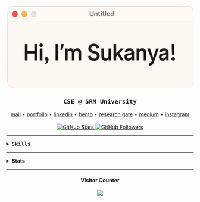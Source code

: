 <!-- Banner -->
<p align="center">
  <img src="https://github.com/Sukanyasingh3/Sukanyasingh3/blob/main/Assets/Banner%20(1).png" width="550" />
</p>

<!-- Title -->
<div align="center">
  <h3><samp>CSE @ SRM University</samp></h3>
</div>

<!-- Social Links -->
<div align="center">
  <a href="mailto:sukanyasingh303@gmail.com">mail</a> ⋆
  <a href="https://sukanya.vercel.app/">portfolio</a> ⋆
  <a href="https://www.linkedin.com/in/sukanyasingh3/">linkedin</a> ⋆
  <a href="https://bento.me/sukanyasingh">bento</a> ⋆
  <a href="https://www.researchgate.net/profile/Sukanya-Singh-5?ev=hdr_xprf">research gate</a> ⋆
  <a href="https://medium.com/@sukanyasingh303">medium</a> ⋆
  <a href="https://www.instagram.com/_sukanyasingh_/">instagram</a>
</div>

<br>

<!-- GitHub Stats Badges -->
<div align="center"> 
  <a href="https://github-readme-stats.vercel.app/api?username=Sukanyasingh3&hide_title=false&hide_border=true&show_icons=true&include_all_commits=true&line_height=20&bg_color=0,EC6C6C,FFD479,FFFC79,73FA79&theme=graywhite&locale=cn">
    <img src="https://img.shields.io/github/stars/Sukanyasingh3?color=fefb7b&logo=Undertale" alt="GitHub Stars" />
  </a>
  <a href="https://github.com/Sukanyasingh3?tab=followers">
    <img src="https://img.shields.io/github/followers/Sukanyasingh3?color=27da6b&logo=Handshake" alt="GitHub Followers" />
  </a>
</div>

---

<!-- Skills Section -->
<samp>
  <details>
    <summary><b>Skills</b></summary>
    <br><br>
    <div align="left">  
      <a href="https://www.cprogramming.com/" target="_blank">
        <img src="https://profilinator.rishav.dev/skills-assets/c-original.svg" alt="C" height="50" />
      </a>  
      <a href="https://www.cplusplus.com/" target="_blank">
        <img src="https://profilinator.rishav.dev/skills-assets/cplusplus-original.svg" alt="C++" height="50" />
      </a>  
      <a href="https://www.python.org/" target="_blank">
        <img src="https://profilinator.rishav.dev/skills-assets/python-original.svg" alt="Python" height="50" />
      </a>  
      <a href="https://www.tensorflow.org/" target="_blank">
        <img src="https://profilinator.rishav.dev/skills-assets/tensorflow-icon.svg" alt="TensorFlow" height="50" />
      </a>  
      <a href="https://keras.io/" target="_blank">
        <img src="https://profilinator.rishav.dev/skills-assets/keras.png" alt="Keras" height="50" />
      </a>  
      <a href="https://opencv.org/" target="_blank">
        <img src="https://profilinator.rishav.dev/skills-assets/opencv-icon.svg" alt="OpenCV" height="50" />
      </a>  
      <a href="https://numpy.org/" target="_blank">
        <img src="https://github.com/devicons/devicon/raw/master/icons/numpy/numpy-original.svg" alt="NumPy" height="50" />
      </a> 
      <a href="https://pytorch.org/" target="_blank">
        <img src="https://profilinator.rishav.dev/skills-assets/pytorch-icon.svg" alt="PyTorch" height="50" />
      </a>  
      <a href="https://www.java.com/" target="_blank">
        <img src="https://profilinator.rishav.dev/skills-assets/java-original-wordmark.svg" alt="Java" height="50" />
      </a>
      <a href="https://www.figma.com/" target="_blank">
        <img src="https://profilinator.rishav.dev/skills-assets/figma-icon.svg" alt="Figma" height="50" />
      </a>  
      <a href="https://en.wikipedia.org/wiki/HTML5" target="_blank">
        <img src="https://profilinator.rishav.dev/skills-assets/html5-original-wordmark.svg" alt="HTML5" height="50" />
      </a>  
      <a href="https://www.w3schools.com/css/" target="_blank">
        <img src="https://profilinator.rishav.dev/skills-assets/css3-original-wordmark.svg" alt="CSS3" height="50" />
      </a>  
      <a href="https://www.javascript.com/" target="_blank">
        <img src="https://profilinator.rishav.dev/skills-assets/javascript-original.svg" alt="JavaScript" height="50" />
      </a>  
      <a href="https://pandas.pydata.org/" target="_blank" rel="noreferrer">
        <img src="https://raw.githubusercontent.com/devicons/devicon/2ae2a900d2f041da66e950e4d48052658d850630/icons/pandas/pandas-original.svg" alt="Pandas" height="50" />
      </a> 
      <a href="https://scikit-learn.org/" target="_blank" rel="noreferrer">
        <img src="https://upload.wikimedia.org/wikipedia/commons/0/05/Scikit_learn_logo_small.svg" alt="Scikit-learn" height="50" />
      </a> 
      <a href="https://seaborn.pydata.org/" target="_blank" rel="noreferrer">
        <img src="https://seaborn.pydata.org/_images/logo-mark-lightbg.svg" alt="Seaborn" height="50" />
      </a>
    </div> 
  </details>
</samp>

---
<!-- GitHub Stats Section -->
<details>
  <summary><b>Stats</b></summary>

  <!-- Snake animation -->

  <img src="https://github.com/Sukanyasingh3/Sukanyasingh3/blob/main/Assets/snake.svg" alt="Snake animation" /><br/>
  
  <!-- Isometric View -->
  <p align="center">
	<a href="./profile-3d-contrib/profile-night-green.svg">
		<img width="900em" src="./profile-3d-contrib/profile-night-green.svg">
	</a>
</p>
<br/>

  <!-- GitHub Streak & Stats -->
  <img align="left" src="https://github-readme-streak-stats.herokuapp.com/?user=Sukanyasingh3&theme=dark&hide_border=false" height="160px" />
  <img align="left" src="https://github-readme-stats.vercel.app/api?username=sukanyasingh3&theme=dark&hide_border=false&include_all_commits=false&count_private=false" height="160px" />

  <br><br><br><br><br>

  <!-- GitHub Profile Summary -->
  <img align="center" src="https://github-profile-summary-cards.vercel.app/api/cards/profile-details?username=Sukanyasingh3&theme=2077" height="300px" />

</details>
  </details>
</samp>

---

<!-- Visitor Counter -->
<h4 align="center">Visitor Counter </h4>
  <p align="center"> 
  <img src="https://profile-counter.glitch.me/Sukanyasingh3/count.svg"/> 
<div align="center"> 
</samp>
